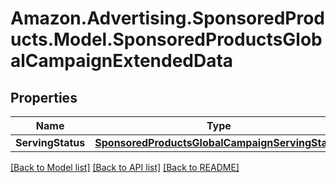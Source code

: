 # Amazon.Advertising.SponsoredProducts.Model.SponsoredProductsGlobalCampaignExtendedData

## Properties

Name | Type | Description | Notes
------------ | ------------- | ------------- | -------------
**ServingStatus** | [**SponsoredProductsGlobalCampaignServingStatus**](SponsoredProductsGlobalCampaignServingStatus.md) |  | [optional] 

[[Back to Model list]](../README.md#documentation-for-models) [[Back to API list]](../README.md#documentation-for-api-endpoints) [[Back to README]](../README.md)

